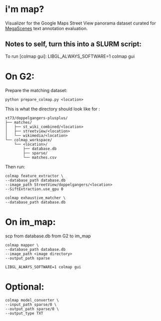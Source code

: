 # i'm map?

Visualizer for the Google Maps Street View panorama dataset curated for [MegaScenes](https://megascenes.github.io/) text annotation evaluation. 

## Notes to self, turn this into a SLURM script:
To run [colmap gui]: LIBGL_ALWAYS_SOFTWARE=1 colmap gui

# On G2: 
Prepare the <location> matching dataset:
```
python prepare_colmap.py <location>
```

This is what the directory should look like for <location>: 

```
xt73/doppelgangers-plusplus/
├── matches/
│   ├── st_wiki_combined/<location>  
│   ├── streetview/<location>           
│   └── wikimedia/<location>               
└── colmap_workspace/         
    └── <location>/
        ├── database.db 
        ├── sparse/          
        └── matches.csv 
```
Then run:
```
colmap feature_extractor \
--database_path database.db
--image_path StreetView/doppelgangers/<location>
--SiftExtraction.use_gpu 0

colmap exhaustive_matcher \
--database_path database.db
```

# On im_map:
scp from database.db from G2 to im_map

```
colmap mapper \
--database_path database.db
--image_path <image directory>
--output_path sparse

LIBGL_ALWAYS_SOFTWARE=1 colmap gui
```

# Optional:
```
colmap model_converter \
--input_path sparse/0 \
--output_path sparse/0 \
--output_type TXT
```